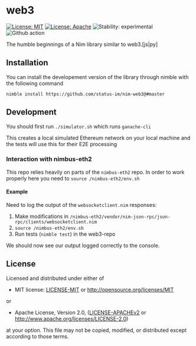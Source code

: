 # web3

[![License: MIT](https://img.shields.io/badge/License-MIT-blue.svg)](https://opensource.org/licenses/MIT)
[![License: Apache](https://img.shields.io/badge/License-Apache%202.0-blue.svg)](https://opensource.org/licenses/Apache-2.0)
![Stability: experimental](https://img.shields.io/badge/stability-experimental-orange.svg)
![Github action](https://github.com/status-im/nim-web3/workflows/nim-web3%20CI/badge.svg)

The humble beginnings of a Nim library similar to web3.[js|py]

## Installation

You can install the developement version of the library through nimble with the following command

```
nimble install https://github.com/status-im/nim-web3@#master
```

## Development

You should first run `./simulator.sh` which runs `ganache-cli`

This creates a local simulated Ethereum network on your local machine and the tests will use this for their E2E processing

### Interaction with nimbus-eth2

This repo relies heavily on parts of the `nimbus-eth2` repo.
In order to work properly here you need to `source /nimbus-eth2/env.sh`

#### Example

Need to log the output of the `websocketclient.nim` responses:

1. Make modifications in `/nimbus-eth2/vendor/nim-json-rpc/json-rpc/clients/websocketclient.nim`
2. `source /nimbus-eth2/env.sh`
3. Run tests (`nimble test`) in the web3-repo

We should now see our output logged correctly to the console.

## License

Licensed and distributed under either of

- MIT license: [LICENSE-MIT](LICENSE-MIT) or http://opensource.org/licenses/MIT

or

- Apache License, Version 2.0, ([LICENSE-APACHEv2](LICENSE-APACHEv2) or http://www.apache.org/licenses/LICENSE-2.0)

at your option. This file may not be copied, modified, or distributed except according to those terms.
